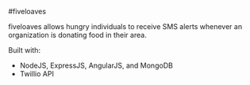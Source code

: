 #fiveloaves

fiveloaves allows hungry individuals to receive SMS alerts whenever an organization is donating food in their area. 

Built with:
* NodeJS, ExpressJS, AngularJS, and MongoDB
* Twillio API
